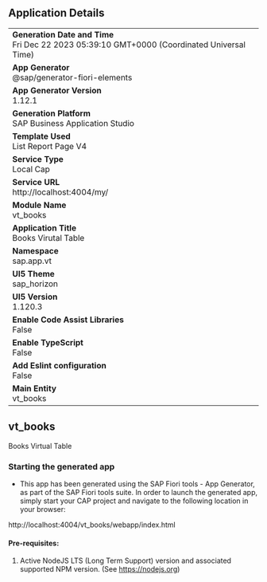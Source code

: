 ## Application Details
|               |
| ------------- |
|**Generation Date and Time**<br>Fri Dec 22 2023 05:39:10 GMT+0000 (Coordinated Universal Time)|
|**App Generator**<br>@sap/generator-fiori-elements|
|**App Generator Version**<br>1.12.1|
|**Generation Platform**<br>SAP Business Application Studio|
|**Template Used**<br>List Report Page V4|
|**Service Type**<br>Local Cap|
|**Service URL**<br>http://localhost:4004/my/
|**Module Name**<br>vt_books|
|**Application Title**<br>Books Virutal Table|
|**Namespace**<br>sap.app.vt|
|**UI5 Theme**<br>sap_horizon|
|**UI5 Version**<br>1.120.3|
|**Enable Code Assist Libraries**<br>False|
|**Enable TypeScript**<br>False|
|**Add Eslint configuration**<br>False|
|**Main Entity**<br>vt_books|

## vt_books

Books Virtual Table

### Starting the generated app

-   This app has been generated using the SAP Fiori tools - App Generator, as part of the SAP Fiori tools suite.  In order to launch the generated app, simply start your CAP project and navigate to the following location in your browser:

http://localhost:4004/vt_books/webapp/index.html

#### Pre-requisites:

1. Active NodeJS LTS (Long Term Support) version and associated supported NPM version.  (See https://nodejs.org)


